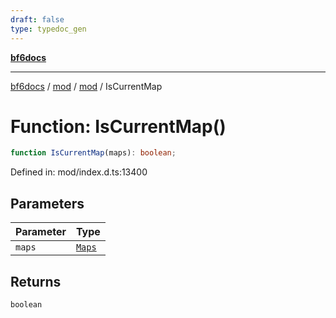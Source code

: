 ```yaml
---
draft: false
type: typedoc_gen
---
```


[**bf6docs**](../../../_index.md)

***

[bf6docs](../../../_index.md) / [mod](../../_index.md) / [mod](../_index.md) / IsCurrentMap

# Function: IsCurrentMap()

```ts
function IsCurrentMap(maps): boolean;
```

Defined in: mod/index.d.ts:13400

## Parameters

| Parameter | Type |
| ------ | ------ |
| `maps` | [`Maps`](../Maps/_index.md) |

## Returns

`boolean`
